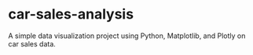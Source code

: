 # car-sales-analysis
A simple data visualization project using Python, Matplotlib, and Plotly on car sales data.
